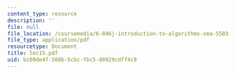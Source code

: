 ```yaml
---
content_type: resource
description: ''
file: null
file_location: /coursemedia/6-046j-introduction-to-algorithms-sma-5503-fall-2005/bc69de4f568b5cbcfbc588929cdff4c9_lec15.pdf
file_type: application/pdf
resourcetype: Document
title: lec15.pdf
uid: bc69de4f-568b-5cbc-fbc5-88929cdff4c9
---
```

